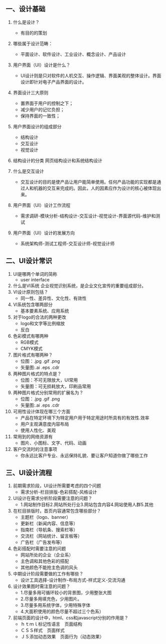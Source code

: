 ## 一、设计基础

1. 什么是设计？
    * 有目的的策划
2. 哪些属于设计范畴：
    * 平面设计、软件设计、工业设计、概念设计、产品设计
3. 用户界面（UI）设计是什么？
    * UI设计则是只对软件的人机交互、操作逻辑、界面美观的整体设计。界面设计即针对电子产品界面的设计。
4. 界面设计三大原则
    * 置界面于用户的控制之下；
    * 减少用户的记忆负担；
    * 保持界面的一致性；
5. 用户界面设计的组成部分
    * 结构设计
    * 交互设计
    * 视觉设计
6. 结构设计的分类
    网页结构设计和系统结构设计

7. 什么是交互设计
    * 交互设计的目的是使产品让用户能简单使用。任何产品功能的实现都是通过人和机器的交互来完成的。因此，人的因素应作为设计的核心被体现出来。
8. 用户界面（UI）设计工作流程
    * 需求调研-模块分析-结构设计-交互设计-视觉设计-界面源代码-维护和测试
9. 用户界面（UI）设计的发展方向
    * 系统架构师-测试工程师-交互设计师-视觉设计师
## 二、UI设计常识

1. UI是哪两个单词的简称
    * user interface
2. 什么是VI系统
    企业视觉识别系统，是企业文化宣传的重要组成部分。
3. VI设计原则包括？
   * 同一性、差异性、文化性、有效性
4. VI系统包含哪两部分
    * 基本要素系统、应用系统
5. 对于logo的合法的两种更改
    * logo和文字等比例缩放
    * 反白
6. 色彩模式有哪两种
    * RGB模式
    * CMYK模式
7. 图片格式有哪两种？
    * 位图：.jpg .gif .png
    * 矢量图:.ai .eps .cdr
8. 两种图片格式的特点是？
    * 位图：不可无限放大，UI常用
    * 矢量图：可无损耗放大，印刷品常用
9. 两种图片格式分别常用的扩展名为？
    * 位图：.jpg .gif .png
    * 矢量图:.ai .eps .cdr
0. 可用性设计体现在哪三个方面
    * 产品在特定环境下为特定用户用于特定用途时所具有的有效性.效率
    * 用户主观满意度内容布局
    * 使用人性化、美观
1. 常用到的网络资源有
    * 图片、小图标、文字、代码、动画
2. 客户交流时的注意事项
    * 你永远比客户专业、永远保持礼貌、要让客户知道你做了哪些工作

## 三、UI设计流程

1. 前期需求阶段，UI设计所需要考虑的四个问题
    * 需求分析-栏目排版-色彩搭配-风格设计
2. UI设计在需求分析阶段需要注意的问题？
    * 1.网站制作目标2.网站所处行业3.网站包含内容4.网站使用人群5.其他
3. 在栏目排版时，首页内容通常包含哪些部分？
    * 主题栏（logo、banner）
    * 更新栏（新闻内容、信息等）
    * 指南栏（导航条、搜索栏等）
    * 交流栏（网站统计、留言板等）
    * 广告栏（广告发布等）
4. 色彩搭配时需要注意的问题
    * 网站所处的企业（企业系）
    * 主色调和其他色彩的搭配
    * 其他颜色不能抢主色调的风头
5. 中期设计阶段需要做的工作有哪些？
    * 设计工具选择-设计制作-布局方式-样式定义-交流沟通
6. 设计效果图时需注意的问题？
    * 1.尽量多用可循环较小的背景图，少用整张大图
    * 2.尽量多用填充色，少用图片。
    * 3.尽量多用系统字体，少用特殊字体
    * 4.大面积使用的颜色尽量不超过三个色系）
7. 前端页面的设计中，html、css和javascript分别的作用是？
    * ｈｔｍｌ标记性语言　页面结构
    * ＣＳＳ样式　页面样式
    * ＪＳ添加动态效果　页面行为（动态效果）
